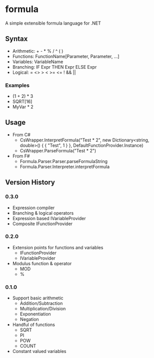 # formula
A simple extensible formula language for .NET

## Syntax
- Arithmetic: + - * % / ^ ( )
- Functions: FunctionName[Parameter, Parameter, ...]
- Variables: VariableName
- Branching: IF Expr THEN Expr ELSE Expr
- Logical: = <> > < >= <= ! && ||

### Examples
- (1 + 2) * 3
- SQRT[16]
- MyVar * 2

## Usage
- From C#
  - CsWrapper.InterpretFormula("Test * 2", new Dictionary<string, double>() { { "Test", 1 } }, DefaultFunctionProvider.Instance)
  - CsWrapper.ParseFormula("Test * 2")
- From F#
  - Formula.Parser.Parser.parseFormulaString
  - Formula.Parser.Interpreter.interpretFormula

## Version History

### 0.3.0
- Expression compiler
- Branching & logical operators
- Expression based IVariableProvider
- Composite IFunctionProvider

### 0.2.0
- Extension points for functions and variables
  - IFunctionProvider
  - IVariableProvider
- Modulus function & operator
  - MOD
  - %

### 0.1.0
- Support basic arithmetic
  - Addition/Subtraction
  - Multiplication/Division
  - Exponentiation
  - Negation
- Handful of functions
  - SQRT
  - PI
  - POW
  - COUNT
- Constant valued variables
